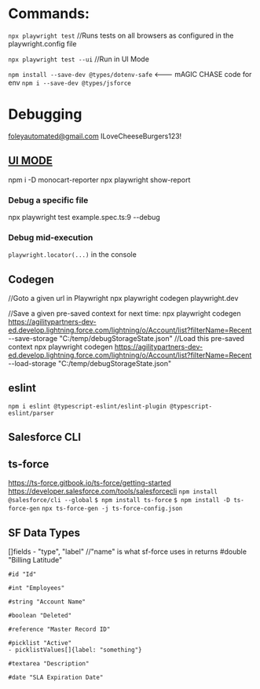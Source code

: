 # Commands:
`npx playwright test`                //Runs tests on all browsers as configured in the playwright.config file

`npx playwright test --ui`           //Run in UI Mode   

`npm install --save-dev @types/dotenv-safe` <--- mAGIC CHASE code for env
`npm i --save-dev @types/jsforce`
# Debugging
foleyautomated@gmail.com
ILoveCheeseBurgers123!
## [UI MODE](https://youtu.be/d0u6XhXknzU) 
npm i -D monocart-reporter
npx playwright show-report


### Debug a specific file
npx playwright test example.spec.ts:9 --debug

### Debug mid-execution
`playwright.locator(...)` in the console

## Codegen
//Goto a given url in Playwright
npx playwright codegen playwright.dev

//Save a given pre-saved context for next time:
npx playwright codegen https://agilitypartners-dev-ed.develop.lightning.force.com/lightning/o/Account/list?filterName=Recent --save-storage "C:/temp/debugStorageState.json"
//Load this pre-saved context
 npx playwright codegen https://agilitypartners-dev-ed.develop.lightning.force.com/lightning/o/Account/list?filterName=Recent --load-storage "C:/temp/debugStorageState.json"


## eslint
`npm i eslint @typescript-eslint/eslint-plugin @typescript-eslint/parser`
 

## Salesforce CLI



## ts-force
https://ts-force.gitbook.io/ts-force/getting-started
https://developer.salesforce.com/tools/salesforcecli
`npm install @salesforce/cli --global`
`$ npm install ts-force`
`$ npm install -D ts-force-gen`
`npx ts-force-gen -j ts-force-config.json`


 ## SF Data Types
 []fields - "type", "label" //"name" is what sf-force uses in returns
    #double "Billing Latitude"

    #id "Id"

    #int "Employees"

    #string "Account Name"

    #boolean "Deleted"
    
    #reference "Master Record ID"
    
    #picklist "Active"
    - picklistValues[]{label: "something"}
    
    #textarea "Description"
    
    #date "SLA Expiration Date"